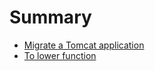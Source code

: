 # Summary

- [Migrate a Tomcat application](./migrate_tomcat.md)
- [To lower function](./to_lower.md)

